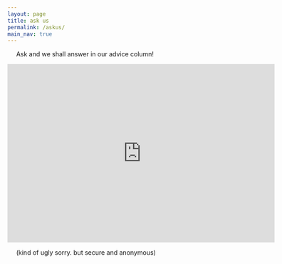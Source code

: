 ```yaml
---
layout: page
title: ask us 
permalink: /askus/
main_nav: true
---
```


&nbsp;&nbsp;&nbsp;&nbsp;&nbsp;Ask and we shall answer in our advice column!

<iframe src="https://docs.google.com/forms/d/e/1FAIpQLSd8IvUcvg7pmY2pQpzfmVsLMCGAHuTkWwRVK2f729FxHDsD6w/viewform?embedded=true" width="600" height="400" frameborder="0" marginheight="0" marginwidth="0">Loading…</iframe>

&nbsp;&nbsp;&nbsp;&nbsp;&nbsp;(kind of ugly sorry. but secure and anonymous)







